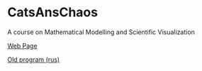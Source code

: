 # CatsAnsChaos
A course on Mathematical Modelling and Scientific Visualization

[Web Page](https://eltaurus-lt.github.io/CatsAnsChaos/)

[Old program (rus)](https://old.mipt.ru/education/chair/theoretical_mechanics/courses/haos-i-kotiki.php)
